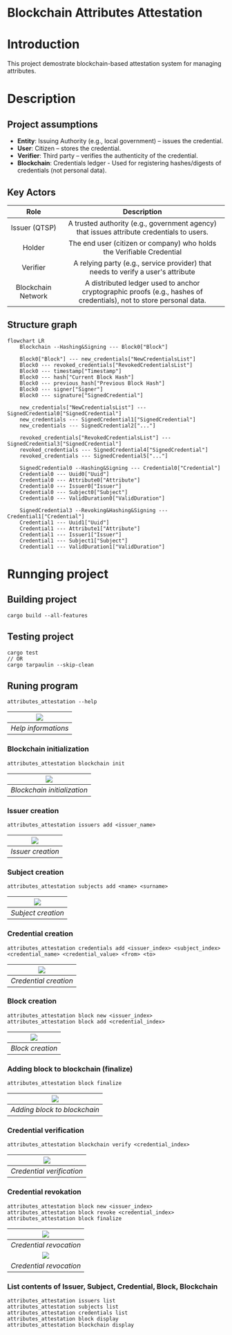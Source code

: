 # Blockchain Attributes Attestation
# Introduction
This project demostrate blockchain-based attestation system for managing attributes.

# Description
## Project assumptions

- **Entity**: Issuing Authority (e.g., local government) – issues the credential.
- **User**: Citizen – stores the credential.
- **Verifier**: Third party – verifies the authenticity of the credential.
- **Blockchain**: Credentials ledger - Used for registering hashes/digests of credentials (not personal data).

## Key Actors
| Role    | Description |
| :--------: | :-------: |
| Issuer (QTSP) | A trusted authority (e.g., government agency) that issues attribute credentials to users. |
| Holder | The end user (citizen or company) who holds the Verifiable Credential |
| Verifier | A relying party (e.g., service provider) that needs to verify a user's attribute|
| Blockchain Network | A distributed ledger used to anchor cryptographic proofs (e.g., hashes of credentials), not to store personal data. |

## Structure graph
```mermaid
flowchart LR
    Blockchain --Hashing&Signing --- Block0["Block"]

    Block0["Block"] --- new_credentials["NewCredentialsList"]
    Block0 --- revoked_credentials["RevokedCredentialsList"]
    Block0 --- timestamp["Timestamp"]
    Block0 --- hash["Current Block Hash"]
    Block0 --- previous_hash["Previous Block Hash"]
    Block0 --- signer["Signer"]
    Block0 --- signature["SignedCredential"]

    new_credentials["NewCredentialsList"] --- SignedCredential0["SignedCredential"]
    new_credentials --- SignedCredential1["SignedCredential"]
    new_credentials --- SignedCredential2["..."]

    revoked_credentials["RevokedCredentialsList"] --- SignedCredential3["SignedCredential"]
    revoked_credentials --- SignedCredential4["SignedCredential"]
    revoked_credentials --- SignedCredential5["..."]

    SignedCredential0 --Hashing&Signing --- Credential0["Credential"]
    Credential0 --- Uuid0["Uuid"]
    Credential0 --- Attribute0["Attribute"]
    Credential0 --- Issuer0["Issuer"]
    Credential0 --- Subject0["Subject"]
    Credential0 --- ValidDuration0["ValidDuration"]

    SignedCredential3 --Revoking&Hashing&Signing --- Credential1["Credential"]
    Credential1 --- Uuid1["Uuid"]
    Credential1 --- Attribute1["Attribute"]
    Credential1 --- Issuer1["Issuer"]
    Credential1 --- Subject1["Subject"]
    Credential1 --- ValidDuration1["ValidDuration"]
```

# Runnging project
## Building project
```
cargo build --all-features
```

## Testing project
```
cargo test
// OR
cargo tarpaulin --skip-clean
```

## Runing program
```
attributes_attestation --help
```
|![](Images/help.png)|
|:--:| 
| *Help informations* |


### Blockchain initialization
```
attributes_attestation blockchain init
```
|![](Images/blockchaininit.png)|
|:--:| 
| *Blockchain initialization* |


### Issuer creation 
```
attributes_attestation issuers add <issuer_name>
```

|![](Images/addissuer.png)|
|:--:| 
| *Issuer creation* |


### Subject creation
```
attributes_attestation subjects add <name> <surname>
```

|![](Images/addsubject.png)|
|:--:| 
| *Subject creation* |


### Credential creation
```
attributes_attestation credentials add <issuer_index> <subject_index> <credential_name> <credential_value> <from> <to>
```

|![](Images/addsubject.png)|
|:--:| 
| *Credential creation* |


### Block creation
```
attributes_attestation block new <issuer_index>
attributes_attestation block add <credential_index>
```

|![](Images/addblock.png)|
|:--:| 
| *Block creation* |


### Adding  block to blockchain (finalize)
```
attributes_attestation block finalize
```

|![](Images/finalizeblock.png)|
|:--:| 
| *Adding  block to blockchain* |

### Credential verification
```
attributes_attestation blockchain verify <credential_index>
```

|![](Images/verification.png)|
|:--:| 
| *Credential verification* |


### Credential revokation
```
attributes_attestation block new <issuer_index>
attributes_attestation block revoke <credential_index>
attributes_attestation block finalize
```
|![](Images/revocation1.png)|
|:--:| 
| *Credential revocation* |
|![](Images/revocation2.png)|
| *Credential revocation* |


### List contents of Issuer, Subject, Credential, Block, Blockchain
```
attributes_attestation issuers list
attributes_attestation subjects list
attributes_attestation credentials list
attributes_attestation block display
attributes_attestation blockchain display
```

